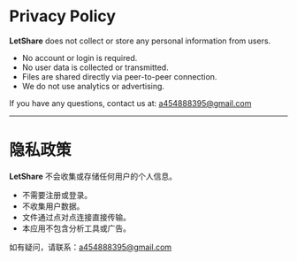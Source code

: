 # Privacy Policy

**LetShare** does not collect or store any personal information from users.

- No account or login is required.
- No user data is collected or transmitted.
- Files are shared directly via peer-to-peer connection.
- We do not use analytics or advertising.

If you have any questions, contact us at: a454888395@gmail.com

---

# 隐私政策

**LetShare** 不会收集或存储任何用户的个人信息。

- 不需要注册或登录。
- 不收集用户数据。
- 文件通过点对点连接直接传输。
- 本应用不包含分析工具或广告。

如有疑问，请联系：a454888395@gmail.com
